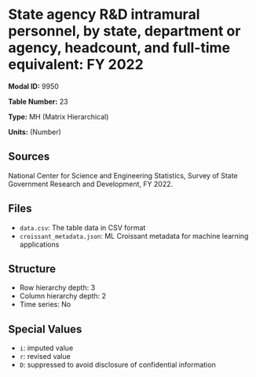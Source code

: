# State agency R&D intramural personnel, by state, department or agency, headcount, and full-time equivalent: FY 2022

**Modal ID:** 9950

**Table Number:** 23

**Type:** MH (Matrix Hierarchical)

**Units:** (Number)

## Sources

National Center for Science and Engineering Statistics, Survey of State Government Research and Development, FY 2022.

## Files

- `data.csv`: The table data in CSV format
- `croissant_metadata.json`: ML Croissant metadata for machine learning applications

## Structure

- Row hierarchy depth: 3
- Column hierarchy depth: 2
- Time series: No

## Special Values

- `i`: imputed value
- `r`: revised value
- `D`: suppressed to avoid disclosure of confidential information

